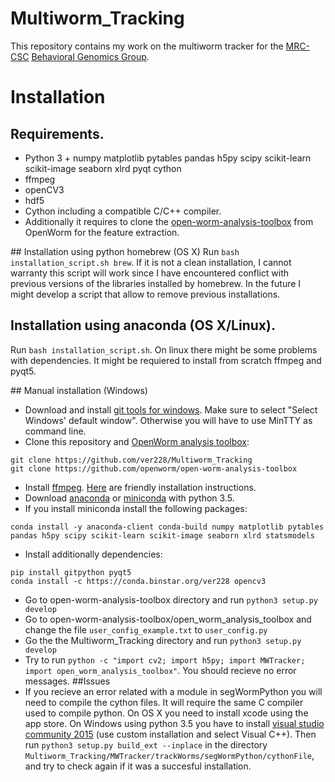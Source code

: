# Multiworm_Tracking

This repository contains my work on the multiworm tracker for the [MRC-CSC](http://csc.mrc.ac.uk/) [Behavioral Genomics Group](http://behave.csc.mrc.ac.uk/).

# Installation

## Requirements.
- Python 3 + numpy matplotlib pytables pandas h5py scipy scikit-learn scikit-image seaborn xlrd pyqt cython
- ffmpeg
- openCV3
- hdf5
- Cython including a compatible C/C++ compiler.
- Additionally it requires to clone the [open-worm-analysis-toolbox](https://github.com/openworm/open-worm-analysis-toolbox) from OpenWorm for the feature extraction.

## Installation using python homebrew (OS X)
Run `bash installation_script.sh brew`. If it is not a clean installation, I cannot warranty this script will work since I have encountered conflict with previous versions of the libraries installed by homebrew. In the future I might develop a script that allow to remove previous installations.
 
## Installation using anaconda (OS X/Linux).
Run `bash installation_script.sh`.
On linux there might be some problems with dependencies. It might be requiered to install from scratch ffmpeg and pyqt5.

## Manual installation (Windows)
- Download and install [git tools for windows](https://git-scm.com/download/win). Make sure to select "Select Windows' default window". Otherwise you will have to use MinTTY as command line.
- Clone this repository and  [OpenWorm analysis toolbox](https://github.com/openworm/open-worm-analysis-toolbox):
```
git clone https://github.com/ver228/Multiworm_Tracking
git clone https://github.com/openworm/open-worm-analysis-toolbox
```
- Install [ffmpeg](https://ffmpeg.org/download.html). [Here](http://adaptivesamples.com/how-to-install-ffmpeg-on-windows/) are friendly installation instructions.
- Download [anaconda](https://www.continuum.io/downloads) or [miniconda](http://conda.pydata.org/miniconda.html) with python 3.5.
- If you install miniconda install the following packages:
```
conda install -y anaconda-client conda-build numpy matplotlib pytables pandas h5py scipy scikit-learn scikit-image seaborn xlrd statsmodels
```
- Install additionally dependencies:
```
pip install gitpython pyqt5
conda install -c https://conda.binstar.org/ver228 opencv3
```
- Go to open-worm-analysis-toolbox directory and run `python3 setup.py develop`
- Go to open-worm-analysis-toolbox/open_worm_analysis_toolbox  and change the file `user_config_example.txt` to `user_config.py`
- Go the the Multiworm_Tracking directory and run `python3 setup.py develop`
- Try to run `python -c "import cv2; import h5py; import MWTracker; import open_worm_analysis_toolbox"`. You should recieve no error messages.
##Issues
- If you recieve an error related with a module in segWormPython you will need to compile the cython files. It will require the same C compiler used to compile python. On OS X you need to install xcode using the app store. On Windows using python 3.5 you have to install [visual studio community 2015](https://www.visualstudio.com/en-us/products/visual-studio-community-vs.aspx) (use custom installation and select Visual C++). Then run `python3 setup.py build_ext --inplace` in the directory `Multiworm_Tracking/MWTracker/trackWorms/segWormPython/cythonFile`, and try to check again if it was a succesful installation.


